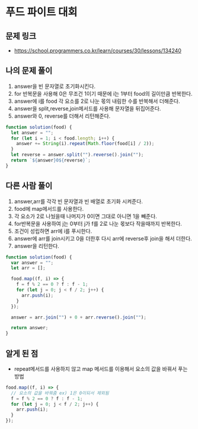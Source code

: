 # 푸드 파이트 대회

## 문제 링크

- https://school.programmers.co.kr/learn/courses/30/lessons/134240

## 나의 문제 풀이

1. answer을 빈 문자열로 초기화시킨다.
2. for 반복문을 사용해 0은 무조건 1이기 때문에 i는 1부터 food의 길이만큼 반복한다.
3. answer에 i를 food 각 요소를 2로 나눈 몫의 내림한 수를 반복해서 더해준다.
4. answer을 split,reverse,join메서드를 사용해 문자열을 뒤집어준다.
5. answer와 0, reverse를 더해서 리턴해준다.

```js
function solution(food) {
  let answer = "";
  for (let i = 1; i < food.length; i++) {
    answer += String(i).repeat(Math.floor(food[i] / 2));
  }
  let reverse = answer.split("").reverse().join("");
  return `${answer}0${reverse}`;
}
```

## 다른 사람 풀이

1. answer,arr를 각각 빈 문자열과 빈 배열로 초기화 시켜준다.
2. food에 map메서드를 사용한다.
3. 각 요소가 2로 나눴을때 나머지가 0이면 그대로 아니면 1을 빼준다.
4. for반복문을 사용하여 j는 0부터 j가 f를 2로 나눈 몫보다 작을때까지 반복한다.
5. 조건이 성립하면 arr에 i를 푸시한다.
6. answer에 arr를 join시키고 0을 더한후 다시 arr에 reverse후 join을 해서 더한다.
7. answer을 리턴한다.

```js
function solution(food) {
  var answer = "";
  let arr = [];

  food.map((f, i) => {
    f = f % 2 == 0 ? f : f - 1;
    for (let j = 0; j < f / 2; j++) {
      arr.push(i);
    }
  });

  answer = arr.join("") + 0 + arr.reverse().join("");

  return answer;
}
```

## 알게 된 점

- repeat메서드를 사용하지 않고 map 메서드를 이용해서 요소의 값을 바꿔서 푸는 방법

```js
food.map((f, i) => {
  // 요소의 값을 바꿔줌 ex) 1은 0이되서 제외됨
  f = f % 2 == 0 ? f : f - 1;
  for (let j = 0; j < f / 2; j++) {
    arr.push(i);
  }
});
```
